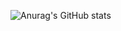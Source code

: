 ![Anurag's GitHub stats](https://github-readme-stats.vercel.app/api?username=Imguma&show_icons=true&theme=omni)
